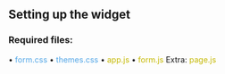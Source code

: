 
<h2>Setting up the widget</h2>

<h3>Required files:</h3>
•       <font color = "#51a5e6">form.css</font>
•       <font color = "#51a5e6">themes.css</font>
•       <font color = "#c4b800">app.js</font>
•       <font color = "#c4b800">form.js</font>
Extra:  <font color = "#c4b800">page.js</font>